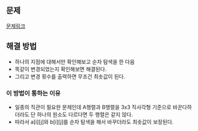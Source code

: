 ## 문제

[문제링크](https://www.acmicpc.net/problem/1080)

## 해결 방법

- 하나의 지점에 대해서만 확인해보고 순차 탐색을 한 다음
- 똑같이 변경되었는지 확인해보면 해결된다.
- 그리고 변경 횟수를 출력하면 무조건 최솟값이 된다.

### 이 방법이 통하는 이유

- 일종의 직관이 필요한 문제인데 A행렬과 B행렬을 3x3 직사각형 기준으로 바꾼다하더라도 단 하나의 원소도 다르다면 두 행렬은 같지 않다.
- 따라서 a[i][j]와 b[i][j]를 순차 탐색을 해서 바꾸더라도 최솟값이 보장된다.
